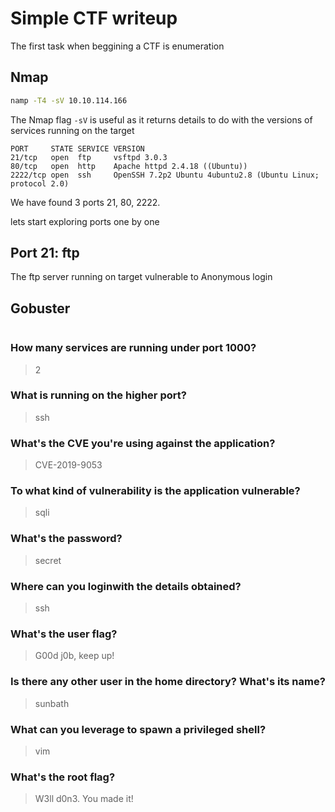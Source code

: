 # Simple CTF writeup
The first task when beggining a CTF is enumeration

## Nmap 
```bash
namp -T4 -sV 10.10.114.166
```
The Nmap flag ```-sV``` is useful as it returns details to do with the versions of services running on the target 

```
PORT     STATE SERVICE VERSION
21/tcp   open  ftp     vsftpd 3.0.3
80/tcp   open  http    Apache httpd 2.4.18 ((Ubuntu))
2222/tcp open  ssh     OpenSSH 7.2p2 Ubuntu 4ubuntu2.8 (Ubuntu Linux; protocol 2.0)
```
We have found 3 ports 21, 80, 2222. 

lets start exploring ports one by one 

## Port 21: ftp
The ftp server running on target vulnerable to Anonymous login


## Gobuster
```

```
### How many services are running under port 1000?
> 2

### What is running on the higher port?
> ssh

### What's the CVE you're using against the application?
> CVE-2019-9053

### To what kind of vulnerability is the application vulnerable?
> sqli

### What's the password?
> secret

### Where can you loginwith the details obtained?
> ssh

### What's the user flag?
> G00d j0b, keep up!

### Is there any other user in the home directory? What's its name?
> sunbath

### What can you leverage to spawn a privileged shell?
> vim

### What's the root flag?
> W3ll d0n3. You made it!
